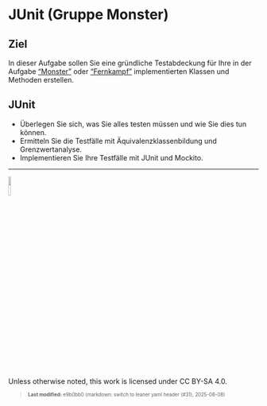 # JUnit (Gruppe Monster)

## Ziel

In dieser Aufgabe sollen Sie eine gründliche Testabdeckung für Ihre in
der Aufgabe [“Monster”](tasknpc-monster.md) oder
[“Fernkampf”](tasknpc-fernkampf.md) implementierten Klassen und Methoden
erstellen.

## JUnit

- Überlegen Sie sich, was Sie alles testen müssen und wie Sie dies tun
  können.
- Ermitteln Sie die Testfälle mit Äquivalenzklassenbildung und
  Grenzwertanalyse.
- Implementieren Sie Ihre Testfälle mit JUnit und Mockito.

------------------------------------------------------------------------

<img src="https://licensebuttons.net/l/by-sa/4.0/88x31.png" width="10%">

Unless otherwise noted, this work is licensed under CC BY-SA 4.0.

<blockquote><p><sup><sub><strong>Last modified:</strong> e9b0bb0 (markdown: switch to leaner yaml header (#31), 2025-08-08)<br></sub></sup></p></blockquote>
